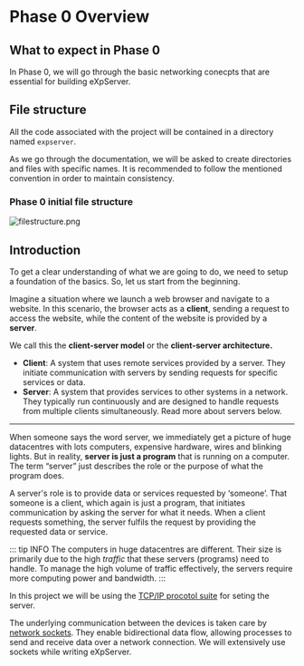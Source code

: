 # Phase 0 Overview

## What to expect in Phase 0

In Phase 0, we will go through the basic networking conecpts that are essential for building eXpServer.

## File structure

All the code associated with the project will be contained in a directory named `expserver`.

As we go through the documentation, we will be asked to create directories and files with specific names. It is recommended to follow the mentioned convention in order to maintain consistency.

### Phase 0 initial file structure

![filestructure.png](/assets/phase-0-overview/filestructure.png)

## Introduction

To get a clear understanding of what we are going to do, we need to setup a foundation of the basics. So, let us start from the beginning.

Imagine a situation where we launch a web browser and navigate to a website. In this scenario, the browser acts as a **client**, sending a request to access the website, while the content of the website is provided by a **server**.

We call this the **client-server model** or the **client-server architecture.**

- **Client**: A system that uses remote services provided by a server. They initiate communication with servers by sending requests for specific services or data.
- **Server**: A system that provides services to other systems in a network. They typically run continuously and are designed to handle requests from multiple clients simultaneously. Read more about servers below.

---

When someone says the word server, we immediately get a picture of huge datacentres with lots computers, expensive hardware, wires and blinking lights. But in reality, **server is just a program** that is running on a computer. The term “server” just describes the role or the purpose of what the program does.

A server's role is to provide data or services requested by ‘someone’. That someone is a client, which again is just a program, that initiates communication by asking the server for what it needs. When a client requests something, the server fulfils the request by providing the requested data or service.

::: tip INFO
The computers in huge datacentres are different. Their size is primarily due to the high _traffic_ that these servers (programs) need to handle. To manage the high volume of traffic effectively, the servers require more computing power and bandwidth.
:::

In this project we will be using the [TCP/IP procotol suite](https://en.wikipedia.org/wiki/Internet_protocol_suite) for seting the server.

The underlying communication between the devices is taken care by [network sockets](https://en.wikipedia.org/wiki/Network_socket). They enable bidirectional data flow, allowing processes to send and receive data over a network connection. We will extensively use sockets while writing eXpServer.
